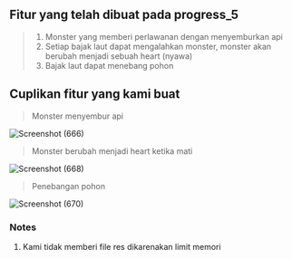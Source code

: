 ## Fitur yang telah dibuat pada progress_5
> 1. Monster yang memberi perlawanan dengan menyemburkan api
> 2. Setiap bajak laut dapat mengalahkan monster, monster akan berubah menjadi sebuah heart (nyawa)
> 3. Bajak laut dapat menebang pohon

## Cuplikan fitur yang kami buat
> Monster menyembur api

![Screenshot (666)](https://user-images.githubusercontent.com/87978863/208448451-446b802a-8271-423d-819b-2dc0eadaa25d.png)

> Monster berubah menjadi heart ketika mati

![Screenshot (668)](https://user-images.githubusercontent.com/87978863/208448946-172ebcf9-aa2b-4f74-8c02-07addb901724.png)

> Penebangan pohon

![Screenshot (670)](https://user-images.githubusercontent.com/87978863/208449068-806cd331-cf91-4bb7-a11b-c3c90bcd3d28.png)

### Notes
1. Kami tidak memberi file res dikarenakan limit memori
